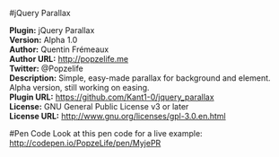 #jQuery Parallax

**Plugin:** jQuery Parallax <br>
**Version:** Alpha 1.0 <br>
**Author:** Quentin Frémeaux <br>
**Author URL:** http://popzelife.me <br>
**Twitter:** @Popzelife <br>
**Description:** Simple, easy-made parallax for background and element. Alpha version, still working on easing. <br>
**Plugin URL:** https://github.com/Kant1-0/jquery_parallax <br>
**License:** GNU General Public License v3 or later <br>
**License URL:** http://www.gnu.org/licenses/gpl-3.0.en.html

#Pen Code
Look at this pen code for a live example: http://codepen.io/PopzeLife/pen/MyjePR
